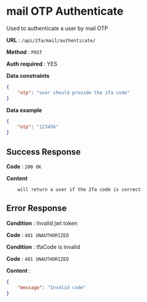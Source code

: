 # mail OTP Authenticate

Used to authenticate a user by mail OTP

**URL** : `/api/2fa/mail/authenticate/`

**Method** : `POST`

**Auth required** : YES

**Data constraints**

```json
{
    "otp": "user should provide the 2fa code"
}
```

**Data example**

```json
{
    "otp": "123456"
}
```

## Success Response

**Code** : `200 OK`

**Content**

```
    will return a user if the 2fa code is correct
```

## Error Response

**Condition** : Invalid jwt token

**Code** : `401 UNAUTHORIZED`

**Condition** : tfaCode is invalid

**Code** : `401 UNAUTHORIZED`

**Content** :

```json
{
    "message": "Invalid code"
}
```
